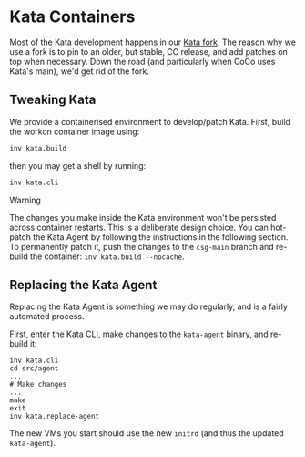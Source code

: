 # Kata Containers

Most of the Kata development happens in our [Kata fork](
https://github.com/csegarragonz/kata-containers). The reason why we use a fork
is to pin to an older, but stable, CC release, and add patches on top when
necessary. Down the road (and particularly when CoCo uses Kata's main), we'd
get rid of the fork.

## Tweaking Kata

We provide a containerised environment to develop/patch Kata. First, build the
workon container image using:

```bash
inv kata.build
```

then you may get a shell by running:

```bash
inv kata.cli
```

> [!WARNING]
> The changes you make inside the Kata environment won't be persisted across
> container restarts. This is a deliberate design choice. You can hot-patch
> the Kata Agent by following the instructions in the following section. To
> permanently patch it, push the changes to the `csg-main` branch and re-build
> the container: `inv kata.build --nocache`.

## Replacing the Kata Agent

Replacing the Kata Agent is something we may do regularly, and is a fairly
automated process.

First, enter the Kata CLI, make changes to the `kata-agent` binary, and re-build
it:

```bas
inv kata.cli
cd src/agent
...
# Make changes
...
make
exit
inv kata.replace-agent
```

The new VMs you start should use the new `initrd` (and thus the updated
`kata-agent`).
